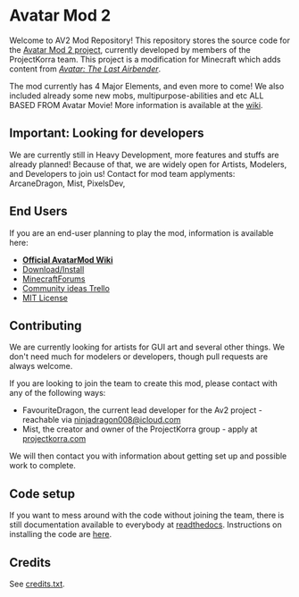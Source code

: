 Avatar Mod 2
============

Welcome to AV2 Mod Repository!
This repository stores the source code for the [Avatar Mod 2 project](https://avatar.amuzil.com/), currently
developed by members of the ProjectKorra team. This project is a modification for Minecraft which
adds content from [*Avatar: The Last Airbender*](https://en.wikipedia.org/wiki/Avatar:_The_Last_Airbender).

The mod currently has 4 Major Elements, and even more to come!
We also included already some new mobs, multipurpose-abilities and etc ALL BASED FROM Avatar Movie!
More information is available at the [wiki](http://projectkorra.wikia.com/wiki/Av2).

Important: Looking for developers
--------------------------------

We are currently still in Heavy Development, more features and stuffs are already planned!
Because of that, we are widely open for Artists, Modelers, and Developers to join us!
Contact for mod team applyments:
ArcaneDragon,
Mist,
PixelsDev,

End Users
---------

If you are an end-user planning to play the mod, information is available here:

* [**Official AvatarMod Wiki**](http://projectkorra.wikia.com/wiki/Av2)
* [Download/Install](http://projectkorra.wikia.com/wiki/Av2:Install)
* [MinecraftForums](http://www.minecraftforum.net/forums/mapping-and-modding/minecraft-mods/wip-mods/2726598)
* [Community ideas Trello](https://trello.com/b/hVroJUQM/av2-development)
* [MIT License](https://opensource.org/licenses/MIT)

Contributing
------------

We are currently looking for artists for GUI art and several other things. We don't need much
for modelers or developers, though pull requests are always welcome.

If you are looking to join the team to create this mod, please contact with any of the following
ways:

* FavouriteDragon, the current lead developer for the Av2 project - reachable via ninjadragon008@icloud.com
* Mist, the creator and owner of the ProjectKorra group - apply at [projectkorra.com](http://projectkorra.com/join-the-team/)

We will then contact you with information about getting set up and possible work to complete.

Code setup
----------

If you want to mess around with the code without joining the team, there is still documentation
available to everybody at [readthedocs](http://avatarmod-docs.readthedocs.io/en/latest/).
Instructions on installing the code are [here](http://avatarmod-docs.readthedocs.io/en/latest/setup.html).

Credits
-------

See [credits.txt](https://github.com/ProjectKorra/AvatarMod/blob/master/credits.txt).
